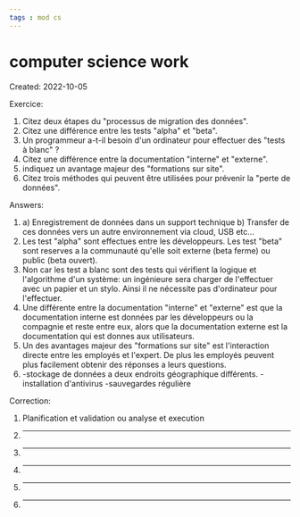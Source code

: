 ```yaml
---
tags : mod cs
---
```

# computer science work
Created: 2022-10-05 

Exercice:
1. Citez deux étapes du "processus de migration des données".  
2. Citez une différence entre les tests "alpha" et "beta". 
3. Un programmeur a-t-il besoin d'un ordinateur pour effectuer des "tests à blanc" ? 
4. Citez une différence entre la documentation "interne" et "externe". 
5. indiquez un avantage majeur des "formations sur site". 
6. Citez trois méthodes qui peuvent être utilisées pour prévenir la "perte de données". 

Answers: 
1. a) Enregistrement de données dans un support technique
    b) Transfer de ces données vers un autre environnement via cloud, USB etc...
3. Les test "alpha" sont effectues entre les développeurs. Les test "beta" sont reserves a la communauté qu'elle soit externe (beta ferme) ou public (beta ouvert). 
4. Non car les test a blanc sont des tests qui vérifient la logique et l'algorithme d'un système: un ingénieure sera charger de l'effectuer avec un papier et un stylo. Ainsi il ne nécessite pas d'ordinateur pour l'effectuer.
5. Une différente entre la documentation "interne" et "externe" est que la documentation interne est données par les développeurs ou la compagnie et reste entre eux, alors que la documentation externe est la documentation qui est donnes aux utilisateurs. 
6. Un des avantages majeur des "formations sur site" est l'interaction directe entre les employés et l'expert. De plus les employés peuvent plus facilement obtenir des réponses a leurs questions. 
7. -stockage de données a deux endroits géographique différents.
    -installation d'antivirus
    -sauvegardes régulière   

Correction: 
1. Planification et validation ou analyse et execution
2. ---- 
3. ----
4. ----
5. ----
6. ---- 